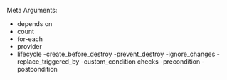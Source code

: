 Meta Arguments:
- depends on
- count
- for-each
- provider
- lifecycle
  -create_before_destroy
  -prevent_destroy
  -ignore_changes
  -replace_triggered_by
  -custom_condition checks
     -precondition
     -postcondition
